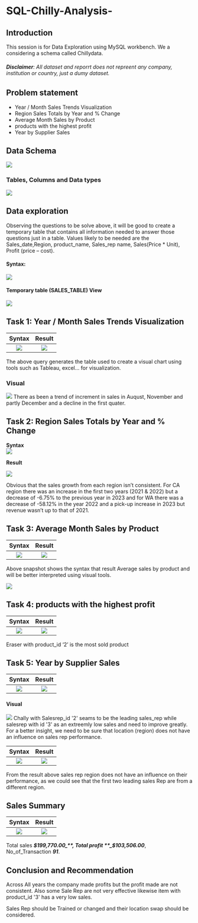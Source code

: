 # SQL-Chilly-Analysis-

## Introduction 
This session is for Data Exploration using MySQL workbench. We a considering a schema called Chillydata.
###### **_Disclaimer_**: All dataset and reporrt does not repreent any company, institution or country, just a dumy dataset. 

## Problem statement 
-	Year / Month Sales Trends Visualization		
- Region Sales Totals by Year and % Change		
-	Average Month Sales by Product	
-	products with the highest profit 
-	Year by Supplier Sales

## Data Schema 
![](Picture3.png)

### Tables, Columns and Data types 

![](Table_char.jpg)

## Data exploration
Observing the questions to be solve above, it will be good to create a temporary table that contains all information needed to answer those questions just in a table. Values likely to be needed are the Sales_date,Region, product_name, Sales_rep name, Sales(Price * Unit), Profit (price – cost).
#### Syntax:
![](Temptable.jpg)

#### Temporary table (SALES_TABLE) View 
![](rtemptable.jpg)

## Task 1: Year / Month Sales Trends Visualization

**Syntax**                          |        **Result**
:----------------------------------:|:-------------------------------:                              
![](task1.jpg)                      |      ![](Rtask1.jpg)

The above query generates the table used to create a visual chart using tools such as Tableau, excel… for visualization.

### Visual 
![](V_montlytrend.jpg)
There as been a trend of increment in sales in Auqust, November and partly December and a decline in the first quater. 

## Task 2: Region Sales Totals by Year and % Change

**Syntax**                                                           
![](task2.jpg) 

**Result**

![](rtask2.jpg)

Obvious that the sales growth from each region isn’t consistent. For CA region there was an increase in the first two years (2021 & 2022) but a decrease of -6.75% to the previous year in 2023 and for WA there was a decrease of -58.12% in the year 2022 and a pick-up increase in 2023 but revenue wasn’t up to that of 2021.

## Task 3:  Average Month Sales by Product	
**Syntax**                          |        **Result**
:----------------------------------:|:-------------------------------:                              
![](Task31.jpg)                     |      ![](Rtask31.jpg)

Above snapshot shows the syntax that result Average sales by product and will be better interpreted using visual tools. 
                              
![](v_salesproduct.jpg)

## Task 4:  products with the highest profit 
**Syntax**                          |        **Result**
:----------------------------------:|:-------------------------------:                              
![](task4.jpg)                      |      ![](rtask4.jpg)

Eraser with product_id ‘2’ is the most sold product
 
## Task 5:  Year by Supplier Sales
**Syntax**                          |        **Result**
:----------------------------------:|:-------------------------------:                              
![](task5.jpg)                      |      ![](rtask5.jpg)

#### Visual 
![](V_salesrep.jpg)
Chally with Salesrep_id '2' seams to be the leading sales_rep while salesrep with id '3' as an extreemly low sales and need to improve greatly.
For a better insight, we need to be sure that location (region) does not have an influence on sales rep performance. 

**Syntax**                          |        **Result**
:----------------------------------:|:-------------------------------:                              
![](tas6.jpg)                       |      ![](rtes6.jpg)

From the result above sales rep region does not have an influence on their performance, as we could see that the first two leading sales Rep are from a different region. 

## Sales Summary 
**Syntax**                          |        **Result**
:----------------------------------:|:-------------------------------:                              
![](sum.jpg)                        |      ![](rsum.jpg)

Total sales **_$199,770.00_**, Total profit **_$103,506.00_**, No_of_Transaction **_91_**. 

## Conclusion and Recommendation 
Across All years the company made profits but the profit made are not consistent. Also some Sale Rep are not very effective likewise item with product_id '3' has a very low sales. 

Sales Rep should be Trained or changed and their location swap should be considered. 
